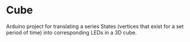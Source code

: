 Cube
==========

Arduino project for translating a series States (vertices that exist for a set 
period of time) into corresponding LEDs in a 3D cube.
